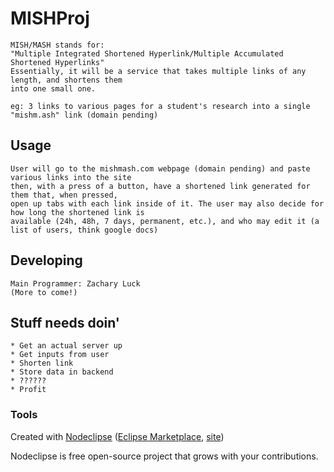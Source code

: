 

# MISHProj
	MISH/MASH stands for: 
	"Multiple Integrated Shortened Hyperlink/Multiple Accumulated Shortened Hyperlinks"
	Essentially, it will be a service that takes multiple links of any length, and shortens them
	into one small one.
	
	eg: 3 links to various pages for a student's research into a single "mishm.ash" link (domain pending)

## Usage
	User will go to the mishmash.com webpage (domain pending) and paste various links into the site
	then, with a press of a button, have a shortened link generated for them that, when pressed,
	open up tabs with each link inside of it. The user may also decide for how long the shortened link is
	available (24h, 48h, 7 days, permanent, etc.), and who may edit it (a list of users, think google docs)

## Developing
	Main Programmer: Zachary Luck
	(More to come!)
	
## Stuff needs doin'
	* Get an actual server up
	* Get inputs from user
	* Shorten link
	* Store data in backend
	* ??????
	* Profit 

### Tools

Created with [Nodeclipse](https://github.com/Nodeclipse/nodeclipse-1)
 ([Eclipse Marketplace](http://marketplace.eclipse.org/content/nodeclipse), [site](http://www.nodeclipse.org))   

Nodeclipse is free open-source project that grows with your contributions.
